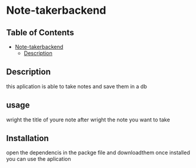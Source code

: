 # Note-takerbackend

  
## Table of Contents
- [Note-takerbackend](#note-takerbackend)
  - [Description](#description)

## Description
this aplication is able to take notes and save them in a db 

## usage
wright the title of youre note after wright the note you want to take 



## Installation
open the dependencis in the packge file and downloadthem once installed you can use the aplication 
